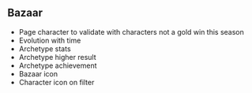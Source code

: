## Bazaar

- Page character to validate with characters not a gold win this season
- Evolution with time
- Archetype stats
- Archetype higher result
- Archetype achievement
- Bazaar icon
- Character icon on filter
